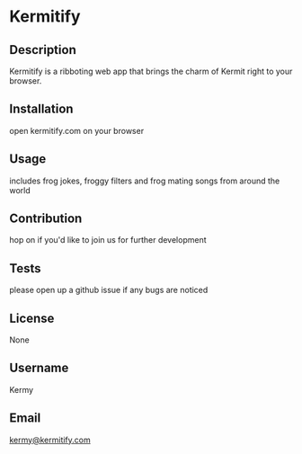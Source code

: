 # Kermitify

## Description

Kermitify is a ribboting web app that brings the charm of Kermit right to your browser.

## Installation

open kermitify.com on your browser

## Usage

includes frog jokes, froggy filters and frog mating songs from around the world

## Contribution

hop on if you'd like to join us for further development

## Tests

please open up a github issue if any bugs are noticed

## License

None

## Username

Kermy

## Email

kermy@kermitify.com

